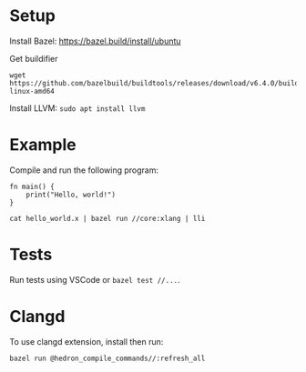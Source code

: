 # Setup

Install Bazel: https://bazel.build/install/ubuntu

Get buildifier

```
wget https://github.com/bazelbuild/buildtools/releases/download/v6.4.0/buildifier-linux-amd64
```

Install LLVM: `sudo apt install llvm`

# Example

Compile and run the following program:

```x
fn main() {
    print("Hello, world!")
}
```

```
cat hello_world.x | bazel run //core:xlang | lli
```

# Tests

Run tests using VSCode or `bazel test //...`.

# Clangd

To use clangd extension, install then run:

```
bazel run @hedron_compile_commands//:refresh_all
```